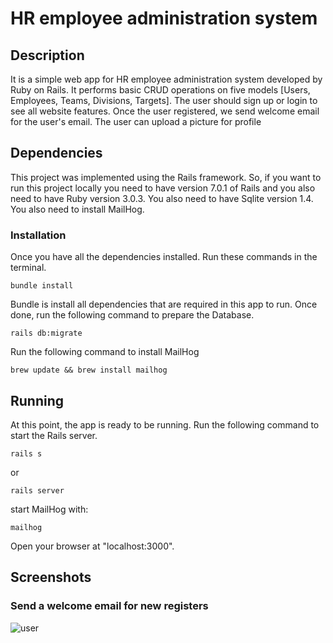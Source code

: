 # HR employee administration system
## Description
It is a simple web app for HR employee administration system developed by Ruby on Rails. It performs basic CRUD operations on five models [Users, Employees, Teams, Divisions, Targets]. The user should sign up or login to see all website features. Once the user registered, we send welcome email for the user's email. The user can upload a picture for profile

## Dependencies
This project was implemented using the Rails framework. So, if you want to run this project locally you need to have version 7.0.1 of Rails and you also need to have Ruby version 3.0.3. You also need to have Sqlite version 1.4. You also need to install MailHog.

### Installation
Once you have all the dependencies installed. Run these commands in the terminal.
```
bundle install
```
Bundle is install all dependencies that are required in this app to run.
Once done, run the following command to prepare the Database.
```
rails db:migrate
```
Run the following command to install MailHog
```
brew update && brew install mailhog 
```

## Running
At this point, the app is ready to be running. Run the following command to start the Rails server.

```
rails s 
```
or 
```
rails server
```
start MailHog with:
```
mailhog
```

Open your browser at "localhost:3000".


## Screenshots
### Send a welcome email for new registers
![user](https://user-images.githubusercontent.com/48870279/155396026-a2d3d7e6-b77a-4ee6-abb5-5562f54c9db8.png)